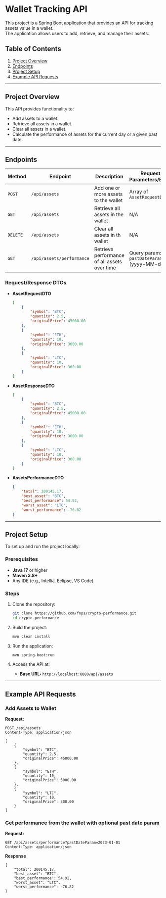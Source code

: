 # Wallet Tracking API

This project is a Spring Boot application that provides an API for tracking assets value in a wallet.\
The application allows users to add, retrieve, and manage their assets.

## Table of Contents

1. [Project Overview](#project-overview)
2. [Endpoints](#endpoints)
3. [Project Setup](#project-setup)
4. [Example API Requests](#example-api-requests)

---

## Project Overview

This API provides functionality to:
- Add assets to a wallet.
- Retrieve all assets in a wallet.
- Clear all assets in a wallet.
- Calculate the performance of assets for the current day or a given past date.

---

## Endpoints

| **Method** | **Endpoint**              | **Description**                              | **Request Parameters/Body**               | **Response Body**        |
|------------|---------------------------|----------------------------------------------|-------------------------------------------|--------------------------|
| `POST`     | `/api/assets`             | Add one or more assets to the wallet         | Array of `AssetRequestDTO`                | `List<AssetResponseDTO>` |
| `GET`      | `/api/assets`             | Retrieve all assets in the wallet            | N/A                                       | `List<AssetResponseDTO>` |
| `DELETE`   | `/api/assets`             | Clear all assets in th wallet                | N/A                                       | N/A                      |
| `GET`      | `/api/assets/performance` | Retrieve performance of all assets over time | Query param: `pastDateParam` (yyyy-MM-dd) | `AssetsPerformanceDTO`   |

### **Request/Response DTOs**

- **AssetRequestDTO**
    ```json
    [
        {
            "symbol": "BTC",
            "quantity": 2.5,
            "originalPrice": 45000.00
        },
        {
            "symbol": "ETH",
            "quantity": 10,
            "originalPrice": 3000.00
        },
        {
            "symbol": "LTC",
            "quantity": 10,
            "originalPrice": 300.00
        }
    ]
    ```

- **AssetResponseDTO**
    ```json
    [
        {
            "symbol": "BTC",
            "quantity": 2.5,
            "originalPrice": 45000.00
        },
        {
            "symbol": "ETH",
            "quantity": 10,
            "originalPrice": 3000.00
        },
        {
            "symbol": "LTC",
            "quantity": 10,
            "originalPrice": 300.00
        }
    ]
    ```

- **AssetsPerformanceDTO**
    ```json
    {
        "total": 200145.17,
        "best_asset": "BTC",
        "best_performance": 54.92,
        "worst_asset": "LTC",
        "worst_performance": -76.82
    }
    ```

---

## Project Setup

To set up and run the project locally:

### Prerequisites
- **Java 17** or higher
- **Maven 3.8+**
- Any IDE (e.g., IntelliJ, Eclipse, VS Code)

### Steps

1. Clone the repository:
    ```bash
    git clone https://github.com/fnps/crypto-performance.git
    cd crypto-performance
    ```

2. Build the project:
    ```bash
    mvn clean install
    ```

3. Run the application:
    ```bash
    mvn spring-boot:run
    ```

4. Access the API at:
    - **Base URL:** `http://localhost:8080/api/assets`

---

## Example API Requests

### Add Assets to Wallet

**Request:**
```http
POST /api/assets
Content-Type: application/json

[
    {
        "symbol": "BTC",
        "quantity": 2.5,
        "originalPrice": 45000.00
    },
    {
        "symbol": "ETH",
        "quantity": 10,
        "originalPrice": 3000.00
    },
    {
        "symbol": "LTC",
        "quantity": 10,
        "originalPrice": 300.00
    }
]
```

### Get performance from the wallet with optional past date param

**Request:**
```http
GET /api/assets/performance?pastDateParam=2023-01-01
Content-Type: application/json
```
**Response**
```
{
    "total": 200145.17,
    "best_asset": "BTC",
    "best_performance": 54.92,
    "worst_asset": "LTC",
    "worst_performance": -76.82
}
```